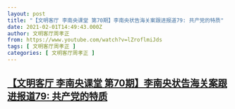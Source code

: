 ```yaml
---
layout: post
title: "【文明客厅 李南央课堂 第70期】李南央状告海关案跟进报道79: 共产党的特质"
date: 2021-02-01T14:49:43.000Z
author: 文明客厅周孝正
from: https://www.youtube.com/watch?v=lZroflmiJds
tags: [ 文明客厅周孝正 ]
categories: [ 文明客厅周孝正 ]
---
```

<!--1612190983000-->
[【文明客厅 李南央课堂 第70期】李南央状告海关案跟进报道79: 共产党的特质](https://www.youtube.com/watch?v=lZroflmiJds)
------

<div>

</div>
